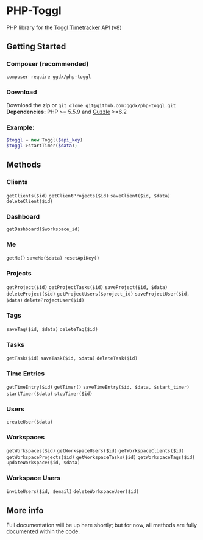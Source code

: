 # PHP-Toggl
PHP library for the [Toggl Timetracker](https://toggl.com)  API (v8)

## Getting Started
### Composer (recommended)
`composer require ggdx/php-toggl`

### Download
Download the zip or `git clone git@github.com:ggdx/php-toggl.git`
**Dependencies:** PHP >= 5.5.9 and [Guzzle](https://github.com/guzzle/guzzle) >=6.2

### Example:
```php
$toggl = new Toggl($api_key)
$toggl->startTimer($data);
```


## Methods
### Clients
`getClients($id)`
`getClientProjects($id)`
`saveClient($id, $data)`
`deleteClient($id)`

### Dashboard
`getDashboard($workspace_id)`

### Me
`getMe()`
`saveMe($data)`
`resetApiKey()`

### Projects
`getProject($id)`
`getProjectTasks($id)`
`saveProject($id, $data)`
`deleteProject($id)`
`getProjectUsers($project_id)`
`saveProjectUser($id, $data)`
`deleteProjectUser($id)`

### Tags
`saveTag($id, $data)`
`deleteTag($id)`

### Tasks
`getTask($id)`
`saveTask($id, $data)`
`deleteTask($id)`

### Time Entries
`getTimeEntry($id)`
`getTimer()`
`saveTimeEntry($id, $data, $start_timer)`
`startTimer($data)`
`stopTimer($id)`

### Users
`createUser($data)`

### Workspaces
`getWorkspaces($id)`
`getWorkspaceUsers($id)`
`getWorkspaceClients($id)`
`getWorkspaceProjects($id)`
`getWorkspaceTasks($id)`
`getWorkspaceTags($id)`
`updateWorkspace($id, $data)`

### Workspace Users
`inviteUsers($id, $email)`
`deleteWorkspaceUser($id)`

## More info
Full documentation will be up here shortly; but for now, all methods are fully documented within the code.
